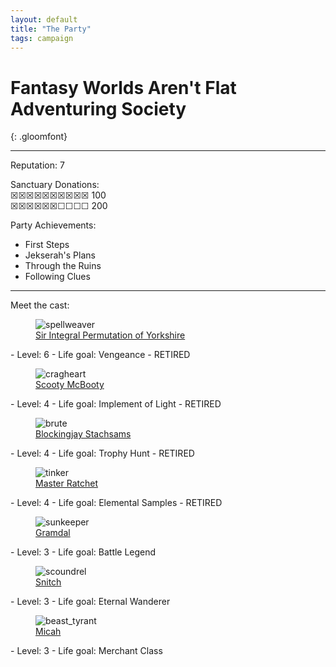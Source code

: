 ```yaml
---
layout: default
title: "The Party"
tags: campaign
---
```


# Fantasy Worlds Aren't Flat Adventuring Society
{: .gloomfont}

***

Reputation: 7

Sanctuary Donations: <br>
&#9746;&#9746;&#9746;&#9746;&#9746;&#9746;&#9746;&#9746;&#9746;&#9746;  100 <br>
&#9746;&#9746;&#9746;&#9746;&#9746;&#9746;&#9744;&#9744;&#9744;&#9744;  200 <br>

Party Achievements:
- First Steps
- Jekserah's Plans
- Through the Ruins
- Following Clues


***

Meet the cast:

<figure class="class_icon">
  <img src="{{ site.baseurl }}/assets/img/class_icons/spellweaver_icon.png" alt="spellweaver">
  <figcaption><a href="{{ site.baseurl }}/party/sir_integral_permutation">Sir Integral Permutation of Yorkshire</a></figcaption>
</figure>
  - Level: 6
  - Life goal: Vengeance
  - RETIRED


<figure class="class_icon">
  <img src="{{ site.baseurl }}/assets/img/class_icons/cragheart_icon.png" alt="cragheart">
  <figcaption><a href="{{ site.baseurl }}/party/scooty_mcbooty">Scooty McBooty</a></figcaption>
</figure>
  - Level: 4
  - Life goal: Implement of Light
  - RETIRED


<figure class="class_icon">
  <img src="{{ site.baseurl }}/assets/img/class_icons/brute_icon.png" alt="brute">
  <figcaption><a href="{{ site.baseurl }}/party/blockingjay_stachsams">Blockingjay Stachsams</a></figcaption>
</figure>
  - Level: 4
  - Life goal: Trophy Hunt
  - RETIRED


<figure class="class_icon">
  <img src="{{ site.baseurl }}/assets/img/class_icons/tinker_icon.png" alt="tinker">
  <figcaption><a href="{{ site.baseurl }}/party/master_ratchet">Master Ratchet</a></figcaption>
</figure>
  - Level: 4
  - Life goal: Elemental Samples
  - RETIRED

<figure class="class_icon">
  <img src="{{ site.baseurl }}/assets/img/class_icons/sunkeeper_icon.png" alt="sunkeeper">
  <figcaption><a href="{{ site.baseurl }}/party/gramdal">Gramdal</a></figcaption>
</figure>
  - Level: 3
  - Life goal: Battle Legend

<figure class="class_icon">
  <img src="{{ site.baseurl }}/assets/img/class_icons/scoundrel_icon.png" alt="scoundrel">
  <figcaption><a href="{{ site.baseurl }}/party/Snitch">Snitch</a></figcaption>
</figure>
  - Level: 3
  - Life goal: Eternal Wanderer

<figure class="class_icon">
  <img src="{{ site.baseurl }}/assets/img/class_icons/beast_tyrant_icon.png" alt="beast_tyrant">
  <figcaption><a href="{{ site.baseurl }}/party/Micah">Micah</a></figcaption>
</figure>
  - Level: 3
  - Life goal: Merchant Class

